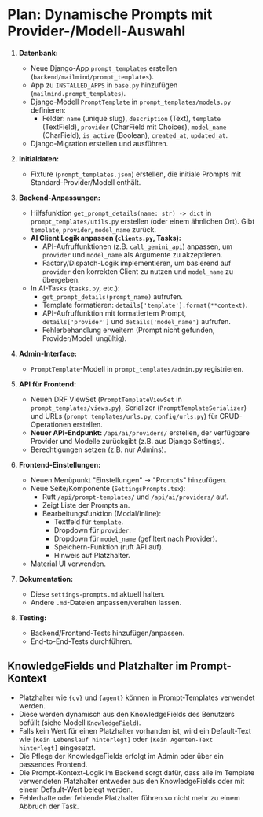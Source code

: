 # Plan: Dynamische Prompts mit Provider-/Modell-Auswahl

1.  **Datenbank:**
    *   Neue Django-App `prompt_templates` erstellen (`backend/mailmind/prompt_templates`).
    *   App zu `INSTALLED_APPS` in `base.py` hinzufügen (`mailmind.prompt_templates`).
    *   Django-Modell `PromptTemplate` in `prompt_templates/models.py` definieren:
        *   Felder: `name` (unique slug), `description` (Text), `template` (TextField), `provider` (CharField mit Choices), `model_name` (CharField), `is_active` (Boolean), `created_at`, `updated_at`.
    *   Django-Migration erstellen und ausführen.

2.  **Initialdaten:**
    *   Fixture (`prompt_templates.json`) erstellen, die initiale Prompts mit Standard-Provider/Modell enthält.

3.  **Backend-Anpassungen:**
    *   Hilfsfunktion `get_prompt_details(name: str) -> dict` in `prompt_templates/utils.py` erstellen (oder einem ähnlichen Ort). Gibt `template`, `provider`, `model_name` zurück.
    *   **AI Client Logik anpassen (`clients.py`, Tasks):**
        *   API-Aufruffunktionen (z.B. `call_gemini_api`) anpassen, um `provider` und `model_name` als Argumente zu akzeptieren.
        *   Factory/Dispatch-Logik implementieren, um basierend auf `provider` den korrekten Client zu nutzen und `model_name` zu übergeben.
    *   In AI-Tasks (`tasks.py`, etc.):
        *   `get_prompt_details(prompt_name)` aufrufen.
        *   Template formatieren: `details['template'].format(**context)`.
        *   API-Aufruffunktion mit formatiertem Prompt, `details['provider']` und `details['model_name']` aufrufen.
        *   Fehlerbehandlung erweitern (Prompt nicht gefunden, Provider/Modell ungültig).

4.  **Admin-Interface:**
    *   `PromptTemplate`-Modell in `prompt_templates/admin.py` registrieren.

5.  **API für Frontend:**
    *   Neuen DRF ViewSet (`PromptTemplateViewSet` in `prompt_templates/views.py`), Serializer (`PromptTemplateSerializer`) und URLs (`prompt_templates/urls.py`, `config/urls.py`) für CRUD-Operationen erstellen.
    *   **Neuer API-Endpunkt:** `/api/ai/providers/` erstellen, der verfügbare Provider und Modelle zurückgibt (z.B. aus Django Settings).
    *   Berechtigungen setzen (z.B. nur Admins).

6.  **Frontend-Einstellungen:**
    *   Neuen Menüpunkt "Einstellungen" -> "Prompts" hinzufügen.
    *   Neue Seite/Komponente (`SettingsPrompts.tsx`):
        *   Ruft `/api/prompt-templates/` und `/api/ai/providers/` auf.
        *   Zeigt Liste der Prompts an.
        *   Bearbeitungsfunktion (Modal/Inline):
            *   Textfeld für `template`.
            *   Dropdown für `provider`.
            *   Dropdown für `model_name` (gefiltert nach Provider).
            *   Speichern-Funktion (ruft API auf).
            *   Hinweis auf Platzhalter.
    *   Material UI verwenden.

7.  **Dokumentation:**
    *   Diese `settings-prompts.md` aktuell halten.
    *   Andere `.md`-Dateien anpassen/veralten lassen.

8.  **Testing:**
    *   Backend/Frontend-Tests hinzufügen/anpassen.
    *   End-to-End-Tests durchführen.

## KnowledgeFields und Platzhalter im Prompt-Kontext

- Platzhalter wie `{cv}` und `{agent}` können in Prompt-Templates verwendet werden.
- Diese werden dynamisch aus den KnowledgeFields des Benutzers befüllt (siehe Modell `KnowledgeField`).
- Falls kein Wert für einen Platzhalter vorhanden ist, wird ein Default-Text wie `[Kein Lebenslauf hinterlegt]` oder `[Kein Agenten-Text hinterlegt]` eingesetzt.
- Die Pflege der KnowledgeFields erfolgt im Admin oder über ein passendes Frontend.
- Die Prompt-Kontext-Logik im Backend sorgt dafür, dass alle im Template verwendeten Platzhalter entweder aus den KnowledgeFields oder mit einem Default-Wert belegt werden.
- Fehlerhafte oder fehlende Platzhalter führen so nicht mehr zu einem Abbruch der Task. 